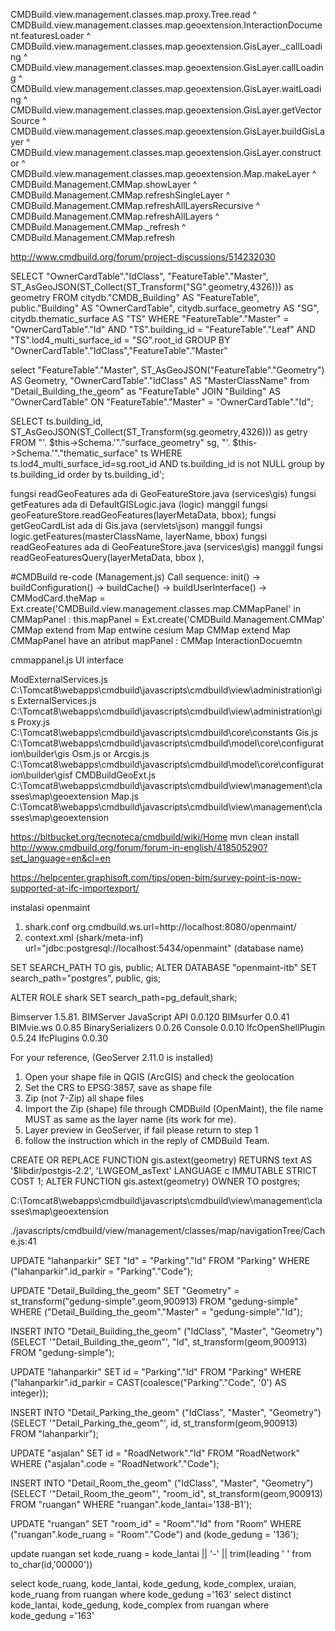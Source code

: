CMDBuild.view.management.classes.map.proxy.Tree.read
^
CMDBuild.view.management.classes.map.geoextension.InteractionDocument.featuresLoader
^
CMDBuild.view.management.classes.map.geoextension.GisLayer._callLoading
^
CMDBuild.view.management.classes.map.geoextension.GisLayer.callLoading
^
CMDBuild.view.management.classes.map.geoextension.GisLayer.waitLoading
^
CMDBuild.view.management.classes.map.geoextension.GisLayer.getVectorSource
^
CMDBuild.view.management.classes.map.geoextension.GisLayer.buildGisLayer
^
CMDBuild.view.management.classes.map.geoextension.GisLayer.constructor
^
CMDBuild.view.management.classes.map.geoextension.Map.makeLayer
^
CMDBuild.Management.CMMap.showLayer
^
CMDBuild.Management.CMMap.refreshSingleLayer
^
CMDBuild.Management.CMMap.refreshAllLayersRecursive
^
CMDBuild.Management.CMMap.refreshAllLayers
^
CMDBuild.Management.CMMap._refresh
^
CMDBuild.Management.CMMap.refresh


http://www.cmdbuild.org/forum/project-discussions/514232030


SELECT 
  "OwnerCardTable"."IdClass", 
  "FeatureTable"."Master", 
  ST_AsGeoJSON(ST_Collect(ST_Transform("SG".geometry,4326))) as geometry 
FROM 
  citydb."CMDB_Building" AS "FeatureTable", 
  public."Building" AS "OwnerCardTable", 
  citydb.surface_geometry AS "SG", 
  citydb.thematic_surface AS "TS"
WHERE 
  "FeatureTable"."Master" = "OwnerCardTable"."Id" AND
  "TS".building_id = "FeatureTable"."Leaf" AND
  "TS".lod4_multi_surface_id = "SG".root_id
GROUP BY "OwnerCardTable"."IdClass","FeatureTable"."Master"



select "FeatureTable"."Master", ST_AsGeoJSON("FeatureTable"."Geometry") AS Geometry, "OwnerCardTable"."IdClass" AS "MasterClassName"
from "Detail_Building_the_geom" as "FeatureTable" JOIN "Building" AS "OwnerCardTable" ON "FeatureTable"."Master" = "OwnerCardTable"."Id";

SELECT ts.building_id, ST_AsGeoJSON(ST_Collect(ST_Transform(sg.geometry,4326))) as getry 
FROM "'. $this->Schema.'"."surface_geometry" sg, "'. $this->Schema.'"."thematic_surface" ts 
WHERE ts.lod4_multi_surface_id=sg.root_id AND ts.building_id is not NULL group by ts.building_id order by ts.building_id';

fungsi readGeoFeatures ada di GeoFeatureStore.java (services\gis)
fungsi getFeatures ada di DefaultGISLogic.java (logic) manggil fungsi geoFeatureStore.readGeoFeatures(layerMetaData, bbox);
fungsi getGeoCardList ada di Gis.java (servlets\json) manggil fungsi logic.getFeatures(masterClassName, layerName, bbox)
fungsi readGeoFeatures ada di GeoFeatureStore.java (services\gis) manggil fungsi readGeoFeaturesQuery(layerMetaData, bbox ), 

#CMDBuild re-code
(Management.js)
Call sequence: init() -> buildConfiguration() -> buildCache() -> buildUserInterface() -> 
               CMModCard.theMap = Ext.create('CMDBuild.view.management.classes.map.CMMapPanel'
               in CMMapPanel : this.mapPanel = Ext.create('CMDBuild.Management.CMMap'
               CMMap extend from Map
entwine cesium
Map
CMMap extend Map
CMMapPanel have an atribut mapPanel : CMMap
InteractionDocuemtn

cmmappanel.js UI interface

ModExternalServices.js C:\Tomcat8\webapps\cmdbuild\javascripts\cmdbuild\view\administration\gis
ExternalServices.js C:\Tomcat8\webapps\cmdbuild\javascripts\cmdbuild\view\administration\gis
Proxy.js C:\Tomcat8\webapps\cmdbuild\javascripts\cmdbuild\core\constants
Gis.js C:\Tomcat8\webapps\cmdbuild\javascripts\cmdbuild\model\core\configuration\builder\gis
Osm.js or Arcgis.js C:\Tomcat8\webapps\cmdbuild\javascripts\cmdbuild\model\core\configuration\builder\gisf
CMDBuildGeoExt.js C:\Tomcat8\webapps\cmdbuild\javascripts\cmdbuild\view\management\classes\map\geoextension
Map.js C:\Tomcat8\webapps\cmdbuild\javascripts\cmdbuild\view\management\classes\map\geoextension

https://bitbucket.org/tecnoteca/cmdbuild/wiki/Home
mvn clean install
http://www.cmdbuild.org/forum/forum-in-english/418505290?set_language=en&cl=en

https://helpcenter.graphisoft.com/tips/open-bim/survey-point-is-now-supported-at-ifc-importexport/

instalasi openmaint
1. shark.conf
org.cmdbuild.ws.url=http://localhost:8080/openmaint/
2. context.xml (shark/meta-inf)
url="jdbc:postgresql://localhost:5434/openmaint" (database name)

SET SEARCH_PATH TO gis, public;
ALTER DATABASE "openmaint-itb" SET search_path="postgres", public, gis;

ALTER ROLE shark SET search_path=pg_default,shark; 

Bimserver 1.5.81.
BIMServer JavaScript API 0.0.120
BIMsurfer 0.0.41
BIMvie.ws 0.0.85
BinarySerializers 0.0.26
Console 0.0.10
IfcOpenShellPlugin 0.5.24
IfcPlugins 0.0.30

For your reference, (GeoServer 2.11.0 is installed)

1. Open your shape file in QGIS (ArcGIS) and check the geolocation
2. Set the CRS to EPSG:3857, save as shape file
3. Zip (not 7-Zip) all shape files
4. Import the Zip (shape) file through CMDBuild (OpenMaint), the file name MUST as same as the layer name (its work for me).
5. Layer preview in GeoServer, if fail please return to step 1
6. follow the instruction which in the reply of CMDBuild Team.

CREATE OR REPLACE FUNCTION gis.astext(geometry)
  RETURNS text AS
'$libdir/postgis-2.2', 'LWGEOM_asText'
  LANGUAGE c IMMUTABLE STRICT
  COST 1;
ALTER FUNCTION gis.astext(geometry)
  OWNER TO postgres;

C:\Tomcat8\webapps\cmdbuild\javascripts\cmdbuild\view\management\classes\map\geoextension

./javascripts/cmdbuild/view/management/classes/map/navigationTree/Cache.js:41

UPDATE "lahanparkir"
SET "Id" = "Parking"."Id"
FROM "Parking" WHERE ("lahanparkir".id_parkir = "Parking"."Code");

UPDATE "Detail_Building_the_geom"
SET "Geometry" = st_transform("gedung-simple".geom,900913)
FROM "gedung-simple"
WHERE ("Detail_Building_the_geom"."Master" = "gedung-simple"."Id");

INSERT INTO "Detail_Building_the_geom" ("IdClass", "Master", "Geometry")
(SELECT '"Detail_Building_the_geom"', "Id",  st_transform(geom,900913) FROM "gedung-simple");

UPDATE "lahanparkir"
SET id = "Parking"."Id"
FROM "Parking" WHERE ("lahanparkir".id_parkir = CAST(coalesce("Parking"."Code", '0') AS integer));

INSERT INTO "Detail_Parking_the_geom" ("IdClass", "Master", "Geometry")
(SELECT '"Detail_Parking_the_geom"', id,  st_transform(geom,900913) FROM "lahanparkir");

UPDATE "asjalan" SET id = "RoadNetwork"."Id"
FROM "RoadNetwork" WHERE ("asjalan".code = "RoadNetwork"."Code");


INSERT INTO "Detail_Room_the_geom" ("IdClass", "Master", "Geometry")
(SELECT '"Detail_Room_the_geom"', "room_id",  st_transform(geom,900913) FROM "ruangan" WHERE "ruangan".kode_lantai='138-B1');

UPDATE "ruangan"
SET "room_id" = "Room"."Id" from "Room"
WHERE ("ruangan".kode_ruang = "Room"."Code") and (kode_gedung = '136');

update ruangan set kode_ruang = kode_lantai || '-' || trim(leading ' ' from to_char(id,'00000')) 


select kode_ruang, kode_lantai, kode_gedung, kode_complex, uraian,  kode_ruang from ruangan 
where kode_gedung ='163' 
select distinct kode_lantai, kode_gedung, kode_complex from ruangan 
where kode_gedung ='163' 
